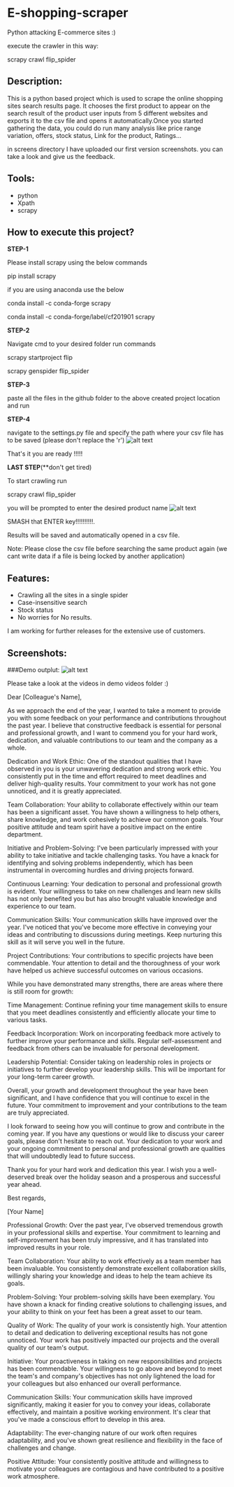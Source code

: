
#
# E-shopping-scraper

Python attacking E-commerce sites :)

execute the crawler in this way:

scrapy crawl flip\_spider

## **Description:**

This is a python based project which is used to scrape the online shopping sites search results page. It chooses the first product to appear on the search result of the product user inputs from 5 different websites and exports it to the csv file and opens it automatically.Once you started gathering the data, you could do run many analysis like price range variation, offers, stock status, Link for the product, Ratings…

in screens directory I have uploaded our first version screenshots. you can take a look and give us the feedback.

## **Tools:**

- python
- Xpath
- scrapy

## **How to execute this project?**

**STEP-1**

Please install scrapy using the below commands

pip install scrapy

if you are using anaconda use the below

conda install -c conda-forge scrapy

conda install -c conda-forge/label/cf201901 scrapy

**STEP-2**

Navigate cmd to your desired folder run commands

scrapy startproject flip

scrapy genspider flip\_spider

**STEP-3**

paste all the files in the github folder to the above created project location and run

**STEP-4**

navigate to the settings.py file and specify the path where your csv file has to be saved (please don&#39;t replace the &#39;r&#39;)
 ![alt text](https://github.com/vishnu-sagar/Web-Scrapping-E-commerce-websites/blob/master/scraping%20e-commerce%20sites/screens/file.PNG)
 
 
That&#39;s it you are ready !!!!!

**LAST STEP**(**don&#39;t get tired)

To start crawling run

scrapy crawl flip\_spider

you will be prompted to enter the desired product name
![alt text](https://github.com/vishnu-sagar/Web-Scrapping-E-commerce-websites/blob/master/scraping%20e-commerce%20sites/screens/input.PNG)


SMASH that ENTER key!!!!!!!!!!.

Results will be saved and automatically opened in a csv file.

Note: Please close the csv file before searching the same product again (we cant write data if a file is being locked by another application)

## **Features:**

- Crawling all the sites in a single spider
- Case-insensitive search
- Stock status
- No worries for No results.

I am  working for further releases for the extensive use of customers.

## **Screenshots:**

###Demo outplut:
![alt text](https://github.com/vishnu-sagar/Web-Scrapping-E-commerce-websites/blob/master/scraping%20e-commerce%20sites/screens/output.PNG)


Please take a look at the videos in demo videos folder :)

Dear [Colleague's Name],

As we approach the end of the year, I wanted to take a moment to provide you with some feedback on your performance and contributions throughout the past year. I believe that constructive feedback is essential for personal and professional growth, and I want to commend you for your hard work, dedication, and valuable contributions to our team and the company as a whole.

Dedication and Work Ethic: One of the standout qualities that I have observed in you is your unwavering dedication and strong work ethic. You consistently put in the time and effort required to meet deadlines and deliver high-quality results. Your commitment to your work has not gone unnoticed, and it is greatly appreciated.

Team Collaboration: Your ability to collaborate effectively within our team has been a significant asset. You have shown a willingness to help others, share knowledge, and work cohesively to achieve our common goals. Your positive attitude and team spirit have a positive impact on the entire department.

Initiative and Problem-Solving: I've been particularly impressed with your ability to take initiative and tackle challenging tasks. You have a knack for identifying and solving problems independently, which has been instrumental in overcoming hurdles and driving projects forward.

Continuous Learning: Your dedication to personal and professional growth is evident. Your willingness to take on new challenges and learn new skills has not only benefited you but has also brought valuable knowledge and experience to our team.

Communication Skills: Your communication skills have improved over the year. I've noticed that you've become more effective in conveying your ideas and contributing to discussions during meetings. Keep nurturing this skill as it will serve you well in the future.

Project Contributions: Your contributions to specific projects have been commendable. Your attention to detail and the thoroughness of your work have helped us achieve successful outcomes on various occasions.

While you have demonstrated many strengths, there are areas where there is still room for growth:

Time Management: Continue refining your time management skills to ensure that you meet deadlines consistently and efficiently allocate your time to various tasks.

Feedback Incorporation: Work on incorporating feedback more actively to further improve your performance and skills. Regular self-assessment and feedback from others can be invaluable for personal development.

Leadership Potential: Consider taking on leadership roles in projects or initiatives to further develop your leadership skills. This will be important for your long-term career growth.

Overall, your growth and development throughout the year have been significant, and I have confidence that you will continue to excel in the future. Your commitment to improvement and your contributions to the team are truly appreciated.

I look forward to seeing how you will continue to grow and contribute in the coming year. If you have any questions or would like to discuss your career goals, please don't hesitate to reach out. Your dedication to your work and your ongoing commitment to personal and professional growth are qualities that will undoubtedly lead to future success.

Thank you for your hard work and dedication this year. I wish you a well-deserved break over the holiday season and a prosperous and successful year ahead.

Best regards,

[Your Name]


Professional Growth: Over the past year, I've observed tremendous growth in your professional skills and expertise. Your commitment to learning and self-improvement has been truly impressive, and it has translated into improved results in your role.

Team Collaboration: Your ability to work effectively as a team member has been invaluable. You consistently demonstrate excellent collaboration skills, willingly sharing your knowledge and ideas to help the team achieve its goals.

Problem-Solving: Your problem-solving skills have been exemplary. You have shown a knack for finding creative solutions to challenging issues, and your ability to think on your feet has been a great asset to our team.

Quality of Work: The quality of your work is consistently high. Your attention to detail and dedication to delivering exceptional results has not gone unnoticed. Your work has positively impacted our projects and the overall quality of our team's output.

Initiative: Your proactiveness in taking on new responsibilities and projects has been commendable. Your willingness to go above and beyond to meet the team's and company's objectives has not only lightened the load for your colleagues but also enhanced our overall performance.

Communication Skills: Your communication skills have improved significantly, making it easier for you to convey your ideas, collaborate effectively, and maintain a positive working environment. It's clear that you've made a conscious effort to develop in this area.

Adaptability: The ever-changing nature of our work often requires adaptability, and you've shown great resilience and flexibility in the face of challenges and change.

Positive Attitude: Your consistently positive attitude and willingness to motivate your colleagues are contagious and have contributed to a positive work atmosphere.
